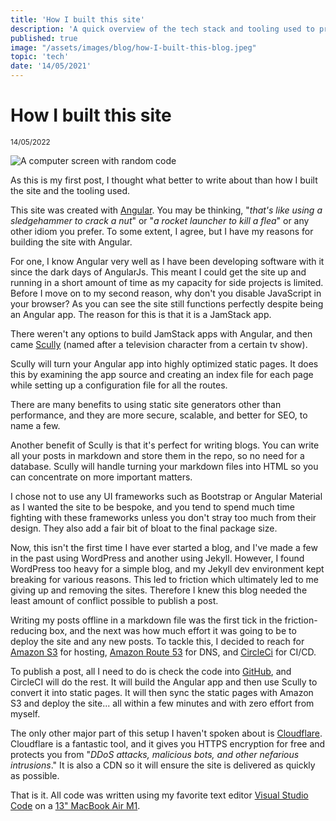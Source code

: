 ```yaml
---
title: 'How I built this site'
description: 'A quick overview of the tech stack and tooling used to produce this site.'
published: true
image: "/assets/images/blog/how-I-built-this-blog.jpeg"
topic: 'tech'
date: '14/05/2021'
---
```


# How I built this site

<small>14/05/2022</small>

![A computer screen with random code](../../assets/images/blog/how-I-built-this-blog.jpeg)

As this is my first post, I thought what better to write about than how I built the site and the tooling used.

This site was created with [Angular](https://angular.io/).  You may be thinking, "_that's like using a sledgehammer to crack a nut_" or "_a rocket launcher to kill a flea_" or any other idiom you prefer.  To some extent, I agree, but I have my reasons for building the site with Angular.

For one, I know Angular very well as I have been developing software with it since the dark days of AngularJs.  This meant I could get the site up and running in a short amount of time as my capacity for side projects is limited.  Before I move on to my second reason, why don't you disable JavaScript in your browser?  As you can see the site still functions perfectly despite being an Angular app.  The reason for this is that it is a JamStack app.

There weren't any options to build JamStack apps with Angular, and then came [Scully](https://scully.io/) (named after a television character from a certain tv show).

Scully will turn your Angular app into highly optimized static pages.  It does this by examining the app source and creating an index file for each page while setting up a configuration file for all the routes.

There are many benefits to using static site generators other than performance, and they are more secure, scalable, and better for SEO, to name a few.

Another benefit of Scully is that it's perfect for writing blogs.  You can write all your posts in markdown and store them in the repo, so no need for a database.  Scully will handle turning your markdown files into HTML so you can concentrate on more important matters.

I chose not to use any UI frameworks such as Bootstrap or Angular Material as I wanted the site to be bespoke, and you tend to spend much time fighting with these frameworks unless you don't stray too much from their design.  They also add a fair bit of bloat to the final package size.

Now, this isn't the first time I have ever started a blog, and I've made a few in the past using WordPress and another using Jekyll. However, I found WordPress too heavy for a simple blog, and my Jekyll dev environment kept breaking for various reasons.  This led to friction which ultimately led to me giving up and removing the sites.  Therefore I knew this blog needed the least amount of conflict possible to publish a post.

Writing my posts offline in a markdown file was the first tick in the friction-reducing box, and the next was how much effort it was going to be to deploy the site and any new posts.  To tackle this, I decided to reach for [Amazon S3](https://aws.amazon.com/s3/) for hosting, [Amazon Route 53](https://aws.amazon.com/route53/) for DNS, and [CircleCi](https://circleci.com/) for CI/CD.  

To publish a post, all I need to do is check the code into [GitHub](https://github.com/), and CircleCI will do the rest.  It will build the Angular app and then use Scully to convert it into static pages.  It will then sync the static pages with Amazon S3 and deploy the site... all within a few minutes and with zero effort from myself.

The only other major part of this setup I haven't spoken about is [Cloudflare](https://www.cloudflare.com/).  Cloudflare is a fantastic tool, and it gives you HTTPS encryption for free and protects you from "_DDoS attacks, malicious bots, and other nefarious intrusions_."   It is also a CDN so it will ensure the site is delivered as quickly as possible.

That is it.  All code was written using my favorite text editor [Visual Studio Code](https://code.visualstudio.com/) on a [13" MacBook Air M1]().
